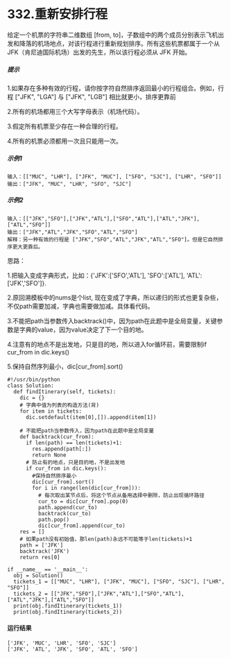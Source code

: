 # 332.重新安排行程
给定一个机票的字符串二维数组 [from, to]，子数组中的两个成员分别表示飞机出发和降落的机场地点，对该行程进行重新规划排序。所有这些机票都属于一个从 JFK（肯尼迪国际机场）出发的先生，所以该行程必须从 JFK 开始。

##### 提示
1.如果存在多种有效的行程，请你按字符自然排序返回最小的行程组合。例如，行程 ["JFK", "LGA"] 与 ["JFK", "LGB"] 相比就更小，排序更靠前

2.所有的机场都用三个大写字母表示（机场代码）。

3.假定所有机票至少存在一种合理的行程。

4.所有的机票必须都用一次且只能用一次。

##### 示例1
    输入：[["MUC", "LHR"], ["JFK", "MUC"], ["SFO", "SJC"], ["LHR", "SFO"]]
    输出：["JFK", "MUC", "LHR", "SFO", "SJC"]

##### 示例2
    输入：[["JFK","SFO"],["JFK","ATL"],["SFO","ATL"],["ATL","JFK"],["ATL","SFO"]]
    输出：["JFK","ATL","JFK","SFO","ATL","SFO"]
    解释：另一种有效的行程是 ["JFK","SFO","ATL","JFK","ATL","SFO"]。但是它自然排序更大更靠后。

思路：

1.把输入变成字典形式，比如：{'JFK':['SFO','ATL'], 'SFO':['ATL'], 'ATL':['JFK','SFO']}.

2.原回溯模板中的nums是个list, 现在变成了字典，所以递归的形式也更复杂些，不仅path需要加减，字典也需要做加减。具体看代码。

3.不能把path当参数传入backtrack()中，因为path在此题中是全局变量，关键参数是字典的value，因为value决定了下一个目的地。

4.注意有的地点不是出发地，只是目的地，所以进入for循环前，需要限制if cur_from in dic.keys()

5.保持自然序列最小，dic[cur_from].sort()

    #!/usr/bin/python
    class Solution:
      def findItinerary(self, tickets):
        dic = {}
        # 字典中值为列表的构造方法(背)
        for item in tickets:
          dic.setdefault(item[0],[]).append(item[1])

        # 不能把path当参数传入，因为path在此题中是全局变量
        def backtrack(cur_from):
          if len(path) == len(tickets)+1:
            res.append(path[:])
            return None
          # 防止有的地点，只是目的地，不是出发地
          if cur_from in dic.keys():
            #保持自然排序最小
            dic[cur_from].sort()
            for i in range(len(dic[cur_from])):
              # 每次取出某节点后，将这个节点从备用选择中删除，防止出现循环路径
              cur_to = dic[cur_from].pop(0)
              path.append(cur_to)
              backtrack(cur_to)
              path.pop()
              dic[cur_from].append(cur_to)
        res = []
        # 如果path没有初始值，那len(path)永远不可能等于len(tickets)+1
        path = ['JFK']
        backtrack('JFK')
        return res[0]

    if __name__ == '__main__':
      obj = Solution()
      tickets_1 = [["MUC", "LHR"], ["JFK", "MUC"], ["SFO", "SJC"], ["LHR", "SFO"]]
      tickets_2 = [["JFK","SFO"],["JFK","ATL"],["SFO","ATL"],["ATL","JFK"],["ATL","SFO"]]
      print(obj.findItinerary(tickets_1))
      print(obj.findItinerary(tickets_2))

#### 运行结果
    ['JFK', 'MUC', 'LHR', 'SFO', 'SJC']
    ['JFK', 'ATL', 'JFK', 'SFO', 'ATL', 'SFO']
				

